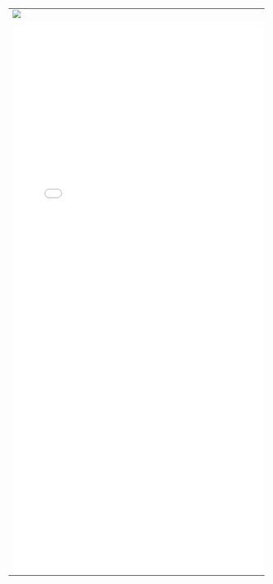 <table>
<tr>
<td><img src="https://img.shields.io/badge/Facebook--clone-React%20Ntive-blue" /></td>
<td>
<a href="https://youtu.be/35_hYAOoZ0U">
<img src="https://img.shields.io/badge/Project%20Demo-FF0000?style=plastic&logo=youtube&logoColor=white" />
</a>
</td>
</tr>
<tr>
<td>
<iframe src='//gifs.com/embed/facebook-clone-99rGZ4' frameborder='0' scrolling='no' width='562px' height='1086px' style='-webkit-backface-visibility: hidden;-webkit-transform: scale(1);' ></iframe>
</td>
</tr>
</table>
